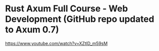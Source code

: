# Rust Axum Full Course - Web Development (GitHub repo updated to Axum 0.7)

https://www.youtube.com/watch?v=XZtlD_m59sM
